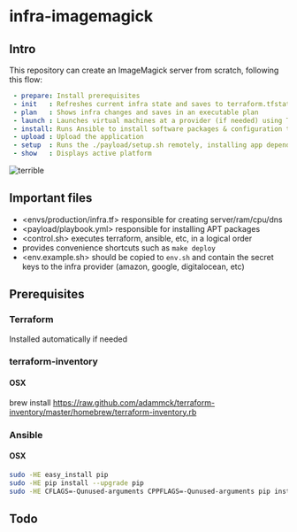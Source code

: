 # infra-imagemagick

## Intro

This repository can create an ImageMagick server from scratch, following this flow:

```yaml
 - prepare: Install prerequisites
 - init   : Refreshes current infra state and saves to terraform.tfstate
 - plan   : Shows infra changes and saves in an executable plan
 - launch : Launches virtual machines at a provider (if needed) using Terraform's ./infra.tf
 - install: Runs Ansible to install software packages & configuration templates
 - upload : Upload the application
 - setup  : Runs the ./payload/setup.sh remotely, installing app dependencies and starting it
 - show   : Displays active platform
```

![terrible](https://cloud.githubusercontent.com/assets/26752/9314635/64b6be5c-452a-11e5-8d00-74e0b023077e.gif)


## Important files

 - <envs/production/infra.tf> responsible for creating server/ram/cpu/dns
 - <payload/playbook.yml> responsible for installing APT packages
 - <control.sh> executes terraform, ansible, etc, in a logical order
 - <Makefile> provides convenience shortcuts such as `make deploy`
 - <env.example.sh> should be copied to `env.sh` and contain the secret keys to the infra provider (amazon, google, digitalocean, etc)

## Prerequisites

### Terraform

Installed automatically if needed

### terraform-inventory

#### OSX

brew install https://raw.github.com/adammck/terraform-inventory/master/homebrew/terraform-inventory.rb

### Ansible

#### OSX

```bash
sudo -HE easy_install pip
sudo -HE pip install --upgrade pip
sudo -HE CFLAGS=-Qunused-arguments CPPFLAGS=-Qunused-arguments pip install --upgrade ansible
```

## Todo
